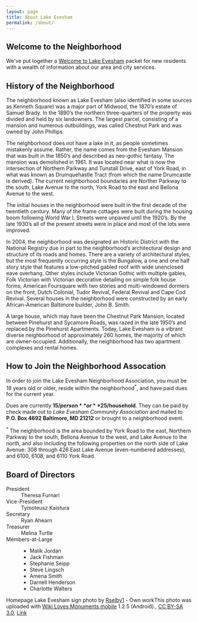 ```yaml
---
layout: page
title: About Lake Evesham
permalink: /about/
---
```


Welcome to the Neighborhood
---------------------------

We've put together a [Welcome to Lake Evesham](/assets/Welcome_to_Lake_Evesham.pdf) packet for new residents with a wealth of information about our area and city services.

History of the Neighborhood
---------------------------

The neighborhood known as Lake Evesham (also identified in some sources as Kenneth Square) was a major part of Midwood, the 1870’s estate of Samuel Brady.
In the 1890’s the northern three-quarters of the property was divided and held by six landowners. The largest parcel, consisting of a mansion and numerous outbuildings, was called Chestnut Park and was owned by John Phillips.

The neighborhood does not have a lake in it, as people sometimes mistakenly assume. Rather, the name comes from the Evesham Mansion that was built in the 1850’s and described as neo-gothic fantasy.
The mansion was demolished in 1961. It was located near what is now the intersection of Northern Parkway and Tunstall Drive, east of York Road, in what was known as Drumquehastle Tract (from which the name Drumcastle is derived).
The current neighborhood boundaries are Norther Parkway to the south, Lake Avenue to the north, York Road to the east and Bellona Avenue to the west.  

The initial houses in the neighborhood were built in the first decade of the twentieth century.
Many of the frame cottages were built during the housing boom following World War I. Streets were unpaved until the 1920’s.
By the late 1930’s all of the present streets were in place and most of the lots were improved.  

In 2004, the neighborhood was designated an Historic District with the National Registry due in part to the neighborhood’s architectural design and structure of its roads and homes.
There are a variety of architectural styles, but the most frequently occurring style is the Bungalow, a one and one half story style that features a low-pitched gabled roof with wide unenclosed eave overhang.
Other styles include Victorian Gothic with multiple gables, Folk Victorian with Victorian decorative detailing on simple folk house forms,
American Foursquare with two stories and multi-windowed dormers on the front, Dutch Colonial, Tudor Revival, Federal Revival and Cape Cod Revival.
Several houses in the neighborhood were constructed by an early African-American Baltimore builder, John B. Smith.

A large house, which may have been the Chestnut Park Mansion, located between Pinehurst and Sycamore Roads,
was razed in the late 1950’s and replaced by the Pinehurst Apartments.
Today, Lake Evesham is a vibrant diverse neighborhood of approximately 260 homes, the majority of which are owner-occupied. Additionally, the neighborhood has two apartment complexes and rental homes.


How to Join the Neighborhood Assocation
---------------------------------------

In order to join the Lake Evesham Neighborhood Association, you must be 18 years old or older, reside within the neighborhood<sup>*</sup>,
and have paid dues for the current year.

Dues are currently **$15/person** or **$25/household**. They can be paid by check made out to _Lake Evesham Community Association_ and mailed to **P.O. Box 4692 Baltimore, MD 21212** or brought to a neighborhood event.

<sup>*</sup> The neighborhood is the area bounded by York Road to the east, Northern Parkway to the south, Bellona Avenue to the west, and Lake Avenue to the north,
and also including the following properties on the north side of Lake Avenue: 308 through 426 East Lake Avenue (even-numbered addresses), and 6100, 6108, and 6110 York Road.

Board of Directors
------------------

<dl>
<dt>President</dt>
<dd>Theresa Furnari</dd>
<dt>Vice-President</dt>
<dd>Tymoteusz Kaistura</dd>
<dt>Secretary</dt>
<dd>Ryan Ahearn</dd>
<dt>Treasurer</dt>
<dd>Melina Turtle</dd>
<dt>Members-at-Large</dt>
<dd>
<ul>
<li>Malik Jordan</li>
<li>Jack Fishman</li>
<li>Stephanie Seipp</li>
<li>Steve Lingsch</li>
<li>Amena Smith</li>
<li>Darnell Henderson</li>
<li>Charlotte Walters</li>
</ul>
</dd>
</dl>

Homepage Lake Evesham sign photo by <a href="//commons.wikimedia.org/w/index.php?title=User:Rselby1&amp;action=edit&amp;redlink=1" class="new" title="User:Rselby1 (page does not exist)">Rselby1</a> - <span class="int-own-work" lang="en">Own work</span><a href="//commons.wikimedia.org/wiki/File:Wiki_Loves_Monuments_Logo_notext.svg" class="image"></a>This photo was uploaded with <a href="https://www.mediawiki.org/wiki/Wiki_Loves_Monuments_mobile_application" class="extiw" title="mw:Wiki Loves Monuments mobile application">Wiki Loves Monuments mobile</a> 1.2.5 (Android)., <a href="https://creativecommons.org/licenses/by-sa/3.0" title="Creative Commons Attribution-Share Alike 3.0">CC BY-SA 3.0</a>, <a href="https://commons.wikimedia.org/w/index.php?curid=21608705">Link</a>
